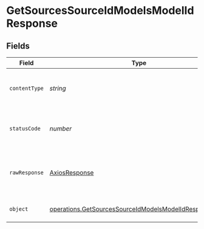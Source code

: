 # GetSourcesSourceIdModelsModelIdResponse


## Fields

| Field                                                                                                                            | Type                                                                                                                             | Required                                                                                                                         | Description                                                                                                                      |
| -------------------------------------------------------------------------------------------------------------------------------- | -------------------------------------------------------------------------------------------------------------------------------- | -------------------------------------------------------------------------------------------------------------------------------- | -------------------------------------------------------------------------------------------------------------------------------- |
| `contentType`                                                                                                                    | *string*                                                                                                                         | :heavy_check_mark:                                                                                                               | HTTP response content type for this operation                                                                                    |
| `statusCode`                                                                                                                     | *number*                                                                                                                         | :heavy_check_mark:                                                                                                               | HTTP response status code for this operation                                                                                     |
| `rawResponse`                                                                                                                    | [AxiosResponse](https://axios-http.com/docs/res_schema)                                                                          | :heavy_minus_sign:                                                                                                               | Raw HTTP response; suitable for custom response parsing                                                                          |
| `object`                                                                                                                         | [operations.GetSourcesSourceIdModelsModelIdResponseBody](../../models/operations/getsourcessourceidmodelsmodelidresponsebody.md) | :heavy_minus_sign:                                                                                                               | Successfully retrieved the model                                                                                                 |